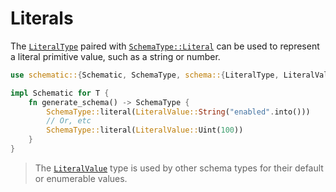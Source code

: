 # Literals

The [`LiteralType`](https://docs.rs/schematic/latest/schematic/schema/struct.LiteralType.html)
paired with
[`SchemaType::Literal`](https://docs.rs/schematic/latest/schematic/enum.SchemaType.html#variant.Literal)
can be used to represent a literal primitive value, such as a string or number.

```rust
use schematic::{Schematic, SchemaType, schema::{LiteralType, LiteralValue}};

impl Schematic for T {
	fn generate_schema() -> SchemaType {
		SchemaType::literal(LiteralValue::String("enabled".into()))
		// Or, etc
		SchemaType::literal(LiteralValue::Uint(100))
	}
}
```

> The [`LiteralValue`](https://docs.rs/schematic/latest/schematic/schema/enum.LiteralValue.html)
> type is used by other schema types for their default or enumerable values.
